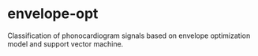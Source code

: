 # envelope-opt
Classification of phonocardiogram signals based on envelope optimization model and support vector machine.
